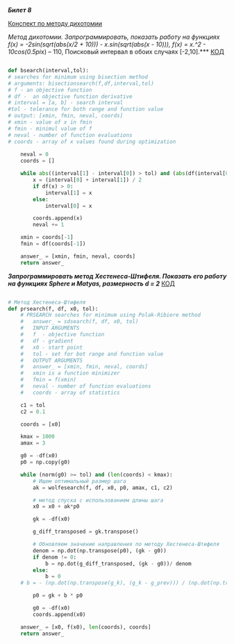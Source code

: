 ***Билет 8***

[Конспект по методу дихотомии](https://open.etu.ru/assets/courseware/v1/5771ff9e51deca175f6cf9f2be7aa0b9/asset-v1:kafedra-cad+opt-methods+spring_2024+type@asset+block/конспект2_1.pdf)

***Метод  дихотомии. Запрограммировать, показать работу на функциях  f(x) = -2*sin(sqrt(abs(x/2 + 10))) - x.*sin(sqrt(abs(x - 10))),
f(x) = x.^2 -  10*cos(0.5*pi*x) – 110,
Поисковый интервал в обоих случаях [-2,10].***
[КОД](https://open.etu.ru/courses/course-v1:kafedra-cad+opt-methods+spring_2024/courseware/0648cf091a7240d8a93f52d3d9a9eeb7/bcee3bfc437c4a94990af341801866b9/3?activate_block_id=block-v1%3Akafedra-cad%2Bopt-methods%2Bspring_2024%2Btype%40vertical%2Bblock%4096abdcdbfb6b45dc90082f79a0a5671b)

```python

def bsearch(interval,tol):
# searches for minimum using bisection method
# arguments: bisectionsearch(f,df,interval,tol)
# f - an objective function
# df -  an objective function derivative
# interval = [a, b] - search interval
#tol - tolerance for both range and function value
# output: [xmin, fmin, neval, coords]
# xmin - value of x in fmin
# fmin - minimul value of f
# neval - number of function evaluations
# coords - array of x values found during optimization
    
    neval = 0
    coords = []

    while abs((interval[1] - interval[0]) > tol) and (abs(df(interval[0])) > tol):
        x = (interval[0] + interval[1]) / 2
        if df(x) > 0:
            interval[1] = x
        else:
            interval[0] = x

        coords.append(x)
        neval += 1

    xmin = coords[-1]
    fmin = df(coords[-1])

    answer_ = [xmin, fmin, neval, coords]
    return answer_
```


***Запрограммировать  метод Хестенеса-Штифеля. Показать его работу на функциях Sphere и Matyas, размерность d = 2***
[КОД](https://open.etu.ru/courses/course-v1:kafedra-cad+opt-methods+spring_2024/courseware/36e24e85aa75401a9ac7002730b64bb0/d9acc0c322074580a3a52d45be116b2c/2?activate_block_id=block-v1%3Akafedra-cad%2Bopt-methods%2Bspring_2024%2Btype%40vertical%2Bblock%40cbf3f93d6d6145a7bb10d97b35917cd0)

```python

# Метод Хестенеса-Штифеля
def prsearch(f, df, x0, tol):
    # PRSEARCH searches for minimum using Polak-Ribiere method
    # 	answer_ = sdsearch(f, df, x0, tol)
    #   INPUT ARGUMENTS
    #   f  - objective function
    #   df - gradient
    # 	x0 - start point
    # 	tol - set for bot range and function value
    #   OUTPUT ARGUMENTS
    #   answer_ = [xmin, fmin, neval, coords]
    # 	xmin is a function minimizer
    # 	fmin = f(xmin)
    # 	neval - number of function evaluations
    #   coords - array of statistics

    c1 = tol
    c2 = 0.1

    coords = [x0]

    kmax = 1000
    amax = 3

    g0 = -df(x0)
    p0 = np.copy(g0)

    while (norm(g0) >= tol) and (len(coords) < kmax):
        # Ищем оптимальный размер шага
        ak = wolfesearch(f, df, x0, p0, amax, c1, c2)

        # метод спуска с использованием длины шага
        x0 = x0 + ak*p0

        gk = -df(x0)

        g_diff_transposed = gk.transpose()

        # Обновляем значение направления по методу Хестенеса-Штифеля
        denom = np.dot(np.transpose(p0), (gk - g0))
        if denom != 0:
            b = np.dot(g_diff_transposed, (gk - g0))/ denom
        else:
            b = 0
    # b = - (np.dot(np.transpose(g_k), (g_k - g_prev))) / (np.dot(np.transpose(p), (g_k - g_prev)))

        p0 = gk + b * p0

        g0 = -df(x0)
        coords.append(x0)

    answer_ = [x0, f(x0), len(coords), coords]
    return answer_
```
